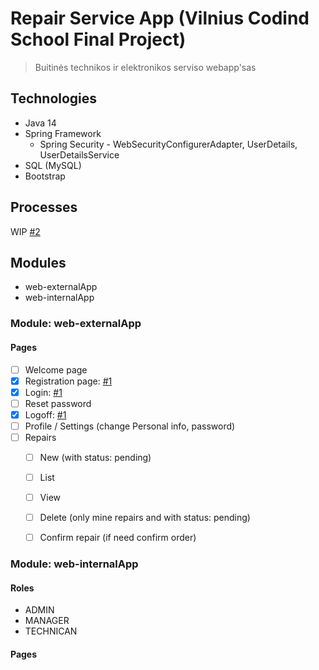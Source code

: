 # Repair Service App (Vilnius Codind School Final Project)
  > Buitinės technikos ir elektronikos serviso webapp'sas

## Technologies
* Java 14
* Spring Framework
  * Spring Security - WebSecurityConfigurerAdapter, UserDetails, UserDetailsService
* SQL (MySQL)
* Bootstrap

## Processes
WIP [#2][i2]

## Modules
* web-externalApp
* web-internalApp


### Module: web-externalApp
#### Pages
* [ ] Welcome page
* [x] Registration page: [#1][i1]
* [x] Login: [#1][i1]
* [ ] Reset password
* [x] Logoff: [#1][i1]
* [ ] Profile / Settings (change Personal info, password)
* [ ] Repairs
  * [ ] New (with status: pending)
  * [ ] List
  * [ ] View
  * [ ] Delete (only mine repairs and with status: pending)
  * [ ] Confirm repair (if need confirm order)


### Module: web-internalApp
#### Roles
* ADMIN
* MANAGER
* TECHNICAN

#### Pages

[i1]: https://github.com/ivanevla/VCS_final-project/pull/1
[i2]: https://github.com/ivanevla/VCS_final-project/issues/2
